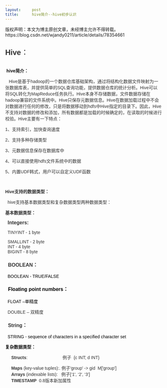 ```yaml
---
layout:     post
title:      hive简介--hive初步认识
---
```

<div id="article_content" class="article_content clearfix csdn-tracking-statistics" data-pid="blog" data-mod="popu_307" data-dsm="post">
								<div class="article-copyright">
					版权声明：本文为博主原创文章，未经博主允许不得转载。					https://blog.csdn.net/wjandy0211/article/details/78354661				</div>
								            <link rel="stylesheet" href="https://csdnimg.cn/release/phoenix/template/css/ck_htmledit_views-f76675cdea.css">
						<div class="htmledit_views" id="content_views">
                
<h1 id="Hive-Hive简介：" style="color:rgb(51,51,51);font-size:24px;line-height:1.25;border-bottom-color:rgb(204,204,204);font-family:Arial, sans-serif;">
Hive<span style="font-weight:normal;">：</span></h1>
<div><span style="font-weight:normal;"><br></span></div>
<div><span style="font-weight:normal;"> </span><strong>hive简介：</strong></div>
<p style="color:rgb(51,51,51);font-family:Arial, sans-serif;font-size:14px;">
   Hive是基于hadoop的一个数据仓库基础架构，通过将结构化数据文件映射为一张数据库表，并提供简单的SQL查询功能，提供数据仓库的统计分析。Hive可以将SQL转化为MapReduce任务执行。Hive本身不存储数据，文件数据存储在hadoop兼容的文件系统中。Hive只保存元数据信息。Hive在数据加载过程中不会对数据进行任何的修改，只是将数据移动到hdfs中Hive指定的目录下。因此，Hive不支持对数据的修改和添加，所有数据都是加载的时候确定的，在读取的时候进行校验。Hive主要有一下特点：</p>
<p style="color:rgb(51,51,51);font-family:Arial, sans-serif;font-size:14px;">
1、支持索引，加快查询速度</p>
<p style="color:rgb(51,51,51);font-family:Arial, sans-serif;font-size:14px;">
2、支持多种存储类型</p>
<p style="color:rgb(51,51,51);font-family:Arial, sans-serif;font-size:14px;">
3、元数据信息保存在数据库中</p>
<p style="color:rgb(51,51,51);font-family:Arial, sans-serif;font-size:14px;">
4、可以直接使用hdfs文件系统中的数据</p>
<p style="color:rgb(51,51,51);font-family:Arial, sans-serif;font-size:14px;">
5、内置UDF韩式，用户可以自定义UDF函数</p>
<p style="color:rgb(51,51,51);font-family:Arial, sans-serif;font-size:14px;">
<br></p>
<p style="color:rgb(51,51,51);font-family:Arial, sans-serif;font-size:14px;">
<strong>Hive支持的数据类型：</strong></p>
<p style="color:rgb(51,51,51);font-family:Arial, sans-serif;font-size:14px;">
<strong> </strong> hive支持基本数据类型和复杂数据类型两种数据类型：</p>
<p style="color:rgb(51,51,51);font-family:Arial, sans-serif;font-size:14px;">
<strong>基本数据类型：</strong></p>
<p style="font-family:Arial, sans-serif;font-size:14px;">
<strong style="color:rgb(51,51,51);">  <span style="font-size:16px;">Integers:</span></strong></p>
<p style="color:rgb(51,51,51);font-family:Arial, sans-serif;font-size:14px;">
  TINYINT - 1 byte</p>
<div class="O1" style="color:rgb(51,51,51);font-family:Arial, sans-serif;font-size:14px;">
  SMALLINT - 2 byte</div>
<div class="O1" style="color:rgb(51,51,51);font-family:Arial, sans-serif;font-size:14px;">
  INT - 4 byte</div>
<div class="O1" style="color:rgb(51,51,51);font-family:Arial, sans-serif;font-size:14px;">
  BIGINT - 8 byte</div>
<h3 class="O1" id="Hive-BOOLEAN：" style="color:rgb(51,51,51);font-size:16px;line-height:1.5;font-family:Arial, sans-serif;">
  BOOLEAN：</h3>
<p style="color:rgb(51,51,51);font-family:Arial, sans-serif;font-size:14px;">
  <span style="color:rgb(0,0,0);">BOOLEAN - TRUE/FALSE</span></p>
<h3 id="Hive-Floatingpointnumbers：" style="color:rgb(51,51,51);font-size:16px;line-height:1.5;font-family:Arial, sans-serif;">
<span style="color:rgb(0,0,0);">  Floating point numbers：</span></h3>
<p style="color:rgb(51,51,51);font-family:Arial, sans-serif;font-size:14px;">
<span style="color:rgb(0,0,0);">  FLOAT –单精度</span></p>
<div class="O1" style="color:rgb(51,51,51);font-family:Arial, sans-serif;font-size:14px;">
  DOUBLE – 双精度</div>
<h3 class="O1" id="Hive-String：" style="color:rgb(51,51,51);font-size:16px;line-height:1.5;font-family:Arial, sans-serif;">
  String：</h3>
<p style="color:rgb(51,51,51);font-family:Arial, sans-serif;font-size:14px;">
<span style="color:rgb(0,0,0);">  STRING - sequence of characters in a specified character set</span></p>
<p style="font-family:Arial, sans-serif;font-size:14px;">
<strong>复杂数据类型：</strong></p>
<p style="color:rgb(51,51,51);font-family:Arial, sans-serif;font-size:14px;">
     <strong>Structs</strong>:                             例子  {c INT; d INT}</p>
<div style="color:rgb(51,51,51);font-family:Arial, sans-serif;font-size:14px;">
     <strong>Maps</strong> (key-value tuples):. 例子'group' -&gt; gid  M['group']</div>
<div style="color:rgb(51,51,51);font-family:Arial, sans-serif;font-size:14px;">
     <strong>Arrays</strong> (indexable lists):   例子[‘1', ‘2', ‘3']</div>
<div style="color:rgb(51,51,51);font-family:Arial, sans-serif;font-size:14px;">
     <strong>TIMESTAMP</strong>  0.8版本新加属性</div>
<p></p>
<p style="color:rgb(51,51,51);font-family:Arial, sans-serif;font-size:14px;">
<br></p>
<p style="color:rgb(51,51,51);font-family:Arial, sans-serif;font-size:14px;">
<br></p>
<p style="color:rgb(51,51,51);font-family:Arial, sans-serif;font-size:14px;">
<br></p>
<p style="color:rgb(51,51,51);font-family:Arial, sans-serif;font-size:14px;">
<br></p>
<p style="color:rgb(51,51,51);font-family:Arial, sans-serif;font-size:14px;">
<br></p>
            </div>
                </div>